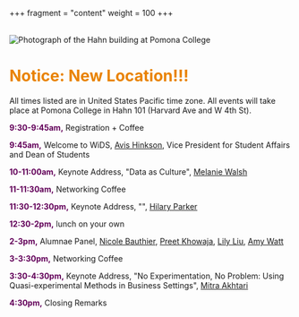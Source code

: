 +++
fragment = "content"
weight = 100
+++

<br>

<img src = "/images/hahn.png" alt = "Photograph of the Hahn building at Pomona College">

<br>

<h1 style="color:#e98300;">Notice: New Location!!!</h1>

All times listed are in United States Pacific time zone.  All events will take place at Pomona College in Hahn 101 (Harvard Ave and W 4th St).

<font color = "#620059"><b>9:30-9:45am,</b></font> Registration + Coffee 

<font color = "#620059"><b>9:45am,</b></font> Welcome to WiDS, [Avis Hinkson](https://www.pomona.edu/administration/dean-of-students/deans-staff), Vice President for Student Affairs and Dean of Students

<font color = "#620059"><b>10-11:00am,</b></font> Keynote Address, "Data as Culture", [Melanie Walsh](melaniewalsh.org)

<font color = "#620059"><b>11-11:30am,</b></font> Networking Coffee

<font color = "#620059"><b>11:30-12:30pm,</b></font> Keynote Address, "", [Hilary Parker](https://hilaryparker.com/)

<font color = "#620059"><b>12:30-2pm,</b></font> lunch on your own

<font color = "#620059"><b>2-3pm,</b></font> Alumnae Panel, [Nicole Bauthier](https://www.linkedin.com/in/nicole-bauthier-586b9335/), [Preet Khowaja](https://www.linkedin.com/in/preet-khowaja/), [Lily Liu](https://www.linkedin.com/in/xuanchiliu/), [Amy Watt](https://www.linkedin.com/in/amywatt97/)	

<font color = "#620059"><b>3-3:30pm,</b></font> Networking Coffee		

<font color = "#620059"><b>3:30-4:30pm,</b></font> Keynote Address, "No Experimentation, No Problem: Using Quasi-experimental Methods in Business Settings", [Mitra Akhtari](https://scholar.harvard.edu/makhtari)

<font color = "#620059"><b>4:30pm,</b></font> Closing Remarks
